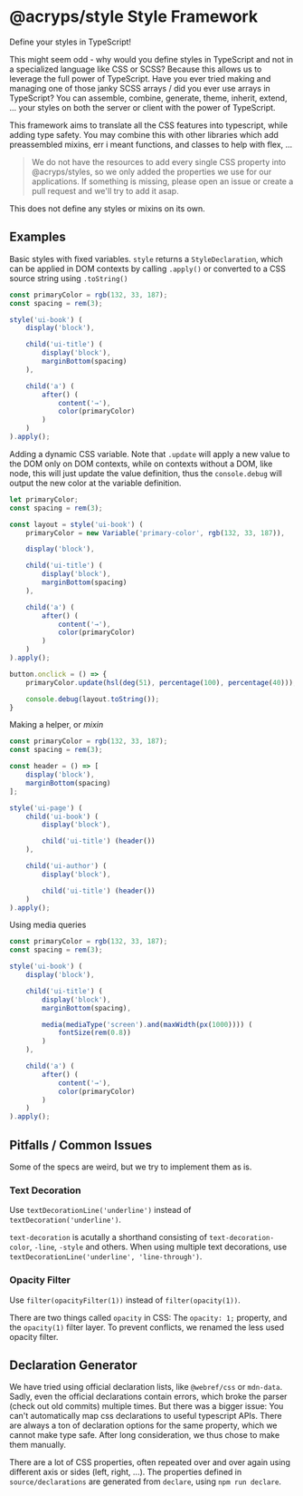 # @acryps/style Style Framework
Define your styles in TypeScript!

This might seem odd - why would you define styles in TypeScript and not in a specialized language like CSS or SCSS?
Because this allows us to leverage the full power of TypeScript.
Have you ever tried making and managing one of those janky SCSS arrays / did you ever use arrays in TypeScript?
You can assemble, combine, generate, theme, inherit, extend, ... your styles on both the server or client with the power of TypeScript.

This framework aims to translate all the CSS features into typescript, while adding type safety.
You may combine this with other libraries which add preassembled mixins, err i meant functions, and classes to help with flex, ...

> We do not have the resources to add every single CSS property into @acryps/styles, so we only added the properties we use for our applications.
> If something is missing, please open an issue or create a pull request and we'll try to add it asap.

This does not define any styles or mixins on its own.

## Examples
Basic styles with fixed variables.
`style` returns a `StyleDeclaration`, which can be applied in DOM contexts by calling `.apply()` or converted to a CSS source string using `.toString()`

```ts
const primaryColor = rgb(132, 33, 187);
const spacing = rem(3);

style('ui-book') (
	display('block'),

	child('ui-title') (
		display('block'),
		marginBottom(spacing)
	),

	child('a') (
		after() (
			content('→'),
			color(primaryColor)
		)
	)
).apply();
```

Adding a dynamic CSS variable.
Note that `.update` will apply a new value to the DOM only on DOM contexts, while on contexts without a DOM, like node, this will just update the value definition, thus the `console.debug` will output the new color at the variable definition.

```ts
let primaryColor;
const spacing = rem(3);

const layout = style('ui-book') (
	primaryColor = new Variable('primary-color', rgb(132, 33, 187)),

	display('block'),

	child('ui-title') (
		display('block'),
		marginBottom(spacing)
	),

	child('a') (
		after() (
			content('→'),
			color(primaryColor)
		)
	)
).apply();

button.onclick = () => {
	primaryColor.update(hsl(deg(51), percentage(100), percentage(40)));

	console.debug(layout.toString());
}
```

Making a helper, or *mixin*
```ts
const primaryColor = rgb(132, 33, 187);
const spacing = rem(3);

const header = () => [
	display('block'),
	marginBottom(spacing)
];

style('ui-page') (
	child('ui-book') (
		display('block'),

		child('ui-title') (header())
	),

	child('ui-author') (
		display('block'),

		child('ui-title') (header())
	)
).apply();
```

Using media queries
```ts
const primaryColor = rgb(132, 33, 187);
const spacing = rem(3);

style('ui-book') (
	display('block'),

	child('ui-title') (
		display('block'),
		marginBottom(spacing),

		media(mediaType('screen').and(maxWidth(px(1000)))) (
			fontSize(rem(0.8))
		)
	),

	child('a') (
		after() (
			content('→'),
			color(primaryColor)
		)
	)
).apply();
```

## Pitfalls / Common Issues
Some of the specs are weird, but we try to implement them as is.

### Text Decoration
Use `textDecorationLine('underline')` instead of `textDecoration('underline')`.

`text-decoration` is acutally a shorthand consisting of `text-decoration-color`, `-line`, `-style` and others.
When using multiple text decorations, use `textDecorationLine('underline', 'line-through')`.

### Opacity Filter
Use `filter(opacityFilter(1))` instead of `filter(opacity(1))`.

There are two things called `opacity` in CSS: The `opacity: 1;` property, and the `opacity(1)` filter layer.
To prevent conflicts, we renamed the less used opacity filter.

## Declaration Generator
We have tried using official declaration lists, like `@webref/css` or `mdn-data`.
Sadly, even the official declarations contain errors, which broke the parser (check out old commits) multiple times.
But there was a bigger issue: You can't automatically map css declarations to useful typescript APIs.
There are always a ton of declaration options for the same property, which we cannot make type safe.
After long consideration, we thus chose to make them manually.

There are a lot of CSS properties, often repeated over and over again using different axis or sides (left, right, ...).
The properties defined in `source/declarations` are generated from `declare`, using `npm run declare`.
